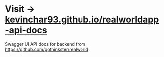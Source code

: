 # Visit ->  <a href="https://kevinchar93.github.io/realworldapp-api-docs/" target="_blank">kevinchar93.github.io/realworldapp-api-docs</a>

Swagger UI API docs for backend from https://github.com/gothinkster/realworld
